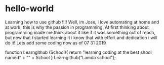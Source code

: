 # hello-world
Learning how to use github !!!!
Well, im Jose, i love automating at home and at work, this is why the passion in programming, At first thinking about programming made me think about it like if it was something out of reach, but now that i started learning it i know that with effort and dedication i will do it!
Lets add some coding now as of 07 31 2019

function Learngithub (School){
return "learning coding at the best shool named" + "" + School
}
Learngithub("Lamda school");
